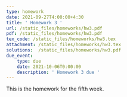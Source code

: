 ```yaml
---
type: homework
date: 2021-09-27T4:00:00+4:30
title: ' Homework 3 '
url: /static_files/homeworks/hw3.pdf
pdf: /static_files/homeworks/hw3.pdf
tex_code: /static_files/homeworks/hw3.tex
attachment: /static_files/homeworks/hw3.tex
solutions:  /static_files/homeworks/hw3.pdf
due_event: 
    type: due
    date: 2021-10-06T0:00:00
    description: ' Homework 3 due '
---
```

This is the homework for the fifth week.
